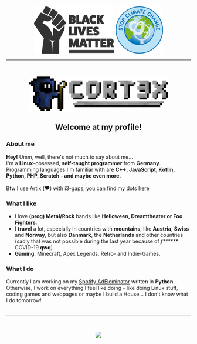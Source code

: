 <p align="center">
    <img src="https://github.com/XECortex/XECortex/blob/main/blm.png?raw=true" height="128px">
    <img src="https://github.com/XECortex/XECortex/blob/main/stop_climate_change.png?raw=true" height="128px">
</p>
<hr>
<br>

<p align="center">
    <img src="https://github.com/XECortex/XECortex/blob/main/banner_large.png?raw=true" width="75%">
</p>
<h2 align="center">Welcome at my profile!</h2>

### About me
**Hey!** Umm, well, there's not much to say about me...\
I'm a **Linux**-obsessed, **self-taught programmer** from **Germany**.\
Programming languages I'm familiar with are **C++, JavaScript, Kotlin, Python, PHP, Scratch - and maybe even more.**\
\
Btw I use Artix (:heart:) with i3-gaps, you can find my dots [here](https://github.com/xecortex/dots)

### What I like
- I love **(prog) Metal/Rock** bands like **Helloween, Dreamtheater or Foo Fighters**.
- I **travel** a lot, especially in countries with **mountains**, like **Austria**, **Swiss** and **Norway**, but also **Danmark**, the **Netherlands** and other countries\
(sadly that was not possible during the last year because of _f\*\*\*\*\*\*_ COVID-19 **qwq**)
- **Gaming**. Minecraft, Apex Legends, Retro- and Indie-Games.

### What I do
Currently I am working on my [Spotify AdEleminator](https://github.com/xecortex/spotify-adeleminator) written in **Python**.\
Otherwise, I work on everything I feel like doing - like doing Linux stuff, coding games and webpages or maybe I build a House... I don't know what I do tomorrow!
<br>
<br>
<hr>
<br>
<p align="center">
    <img src="https://github-readme-stats.vercel.app/api?username=XECortex&show_icons=true&count_private=true&theme=vue-dark&hide_border=true">
</p>

